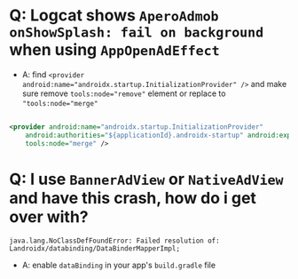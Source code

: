# Q: Logcat shows `AperoAdmob` `onShowSplash: fail on background` when using `AppOpenAdEffect`

- A: find `<provider android:name="androidx.startup.InitializationProvider" />` and make sure remove
  `tools:node="remove"` element or replace to `"tools:node="merge"`

```xml

<provider android:name="androidx.startup.InitializationProvider"
    android:authorities="${applicationId}.androidx-startup" android:exported="false"
    tools:node="merge" />
```

# Q: I use `BannerAdView` or `NativeAdView` and have this crash, how do i get over with?

```
java.lang.NoClassDefFoundError: Failed resolution of: Landroidx/databinding/DataBinderMapperImpl;
```

- A: enable `dataBinding` in your app's `build.gradle` file
